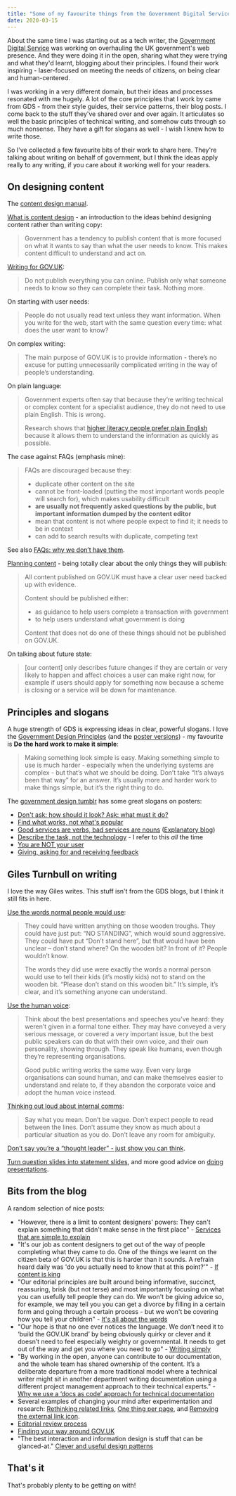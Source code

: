```yaml
---
title: "Some of my favourite things from the Government Digital Service"
date: 2020-03-15
---
```


About the same time I was starting out as a tech writer, the [Government Digital Service](https://gds.blog.gov.uk/about/) was working on overhauling the UK government's web presence. And they were doing it in the open, sharing what they were trying and what they'd learnt, blogging about their principles. I found their work inspiring - laser-focused on meeting the needs of citizens, on being clear and human-centered.

I was working in a very different domain, but their ideas and processes resonated with me hugely. A lot of the core principles that I work by came from GDS - from their style guides, their service patterns, their blog posts. I come back to the stuff they've shared over and over again. It articulates so well the basic principles of technical writing, and somehow cuts through so much nonsense. They have a gift for slogans as well - I wish I knew how to write those.

So I've collected a few favourite bits of their work to share here. They're talking about writing on behalf of government, but I think the ideas apply really to any writing, if you care about it working well for your readers.

## On designing content

The [content design manual](https://www.gov.uk/guidance/content-design).

[What is content design](https://www.gov.uk/guidance/content-design/what-is-content-design) - an introduction to the ideas behind designing content rather than writing copy:

> Government has a tendency to publish content that is more focused on what it wants to say than what the user needs to know. This makes content difficult to understand and act on.

[Writing for GOV.UK](https://www.gov.uk/guidance/content-design/writing-for-gov-uk):

> Do not publish everything you can online. Publish only what someone needs to know so they can complete their task. Nothing more.

On starting with user needs:

> People do not usually read text unless they want information. When you write for the web, start with the same question every time: what does the user want to know?

On complex writing:

> The main purpose of GOV.UK is to provide information - there’s no excuse for putting unnecessarily complicated writing in the way of people’s understanding.

On plain language:

> Government experts often say that because they’re writing technical or complex content for a specialist audience, they do not need to use plain English. This is wrong.
> 
> Research shows that [higher literacy people prefer plain English](https://gds.blog.gov.uk/2014/02/17/guest-post-clarity-is-king-the-evidence-that-reveals-the-desperate-need-to-re-think-the-way-we-write/) because it allows them to understand the information as quickly as possible.

The case against FAQs (emphasis mine):

> FAQs are discouraged because they:
> 
> * duplicate other content on the site
> * cannot be front-loaded (putting the most important words people will search for), which makes usability difficult
> * **are usually not frequently asked questions by the public, but important information dumped by the content editor**
> * mean that content is not where people expect to find it; it needs to be in context
> * can add to search results with duplicate, competing text

See also [FAQs: why we don’t have them](https://gds.blog.gov.uk/2013/07/25/faqs-why-we-dont-have-them/).

[Planning content](https://www.gov.uk/guidance/content-design/planning-content) - being totally clear about the only things they will publish:

> All content published on GOV.UK must have a clear user need backed up with evidence.
> 
> Content should be published either:
> 
> * as guidance to help users complete a transaction with government
> * to help users understand what government is doing
> 
> Content that does not do one of these things should not be published on GOV.UK.

On talking about future state:

> [our content] only describes future changes if they are certain or very likely to happen and affect choices a user can make right now, for example if users should apply for something now because a scheme is closing or a service will be down for maintenance.

## Principles and slogans

A huge strength of GDS is expressing ideas in clear, powerful slogans. I love the [Government Design Principles](https://www.gov.uk/guidance/government-design-principles) (and the [poster versions](https://govdesign.tumblr.com/post/144094499973/posters-for-the-first-iteration-of-gds-design)) - my favourite is **Do the hard work to make it simple**:

> Making something look simple is easy. Making something simple to use is much harder - especially when the underlying systems are complex - but that’s what we should be doing. Don’t take “It’s always been that way” for an answer. It’s usually more and harder work to make things simple, but it’s the right thing to do.

The [government design tumblr](https://govdesign.tumblr.com/) has some great slogans on posters:

* [Don't ask: how should it look? Ask: what must it do?](https://govdesign.tumblr.com/post/142395420743/read-the-blog-post-graphic-design-for-government)
* [Find what works, not what's popular](https://govdesign.tumblr.com/post/142410488488/download-the-poster-find-what-works-not-whats)
* [Good services are verbs, bad services are nouns](https://govdesign.tumblr.com/post/142999125638/download-the-poster-good-services-are-verbs-bad) ([Explanatory blog](https://designnotes.blog.gov.uk/2015/06/22/good-services-are-verbs-2/))
* [Describe the task, not the technology](https://govdesign.tumblr.com/post/147285506873/download-the-poster-describe-the-task-not-the) - I refer to this _all_ the time
* [You are NOT your user](https://govdesign.tumblr.com/post/147385364543/download-the-poster-you-are-not-your-user)
* [Giving, asking for and receiving feedback](https://govdesign.tumblr.com/post/176727591883/download-the-posters-giving-asking-and-receiving)

## Giles Turnbull on writing

I love the way Giles writes. This stuff isn't from the GDS blogs, but I think it still fits in here.

[Use the words normal people would use](https://gilest.org/2015/normal-words/):

> They could have written anything on those wooden troughs. They could have just put: “NO STANDING”, which would sound aggressive. They could have put “Don’t stand here”, but that would have been unclear – don’t stand where? On the wooden bit? In front of it? People wouldn’t know. 
> 
> The words they did use were exactly the words a normal person would use to tell their kids (it’s mostly kids) not to stand on the wooden bit. “Please don’t stand on this wooden bit.” It’s simple, it’s clear, and it’s something anyone can understand.

[Use the human voice](https://gilest.org/2015/use-the-human-voice/):

> Think about the best presentations and speeches you’ve heard: they weren’t given in a formal tone either. They may have conveyed a very serious message, or covered a very important issue, but the best public speakers can do that with their own voice, and their own personality, showing through. They speak like humans, even though they’re representing organisations.
>
> Good public writing works the same way. Even very large organisations can sound human, and can make themselves easier to understand and relate to, if they abandon the corporate voice and adopt the human voice instead.

[Thinking out loud about internal comms](https://gilest.org/2017/internal-comms/):

> Say what you mean. Don’t be vague. Don’t expect people to read between the lines. Don’t assume they know as much about a particular situation as you do. Don’t leave any room for ambiguity.

[Don’t say you’re a “thought leader” - just show you can think](https://gilest.org/2017/thought-leadership/). 

[Turn question slides into statement slides](https://gilest.org/2019/question-slides/), and more good advice on [doing presentations](http://www.doingpresentations.com/). 

## Bits from the blog

A random selection of nice posts:

* "However, there is a limit to content designers' powers: They can't explain something that didn't make sense in the first place" - [Services that are simple to explain](http://designnotes.blog.gov.uk/2016/05/03/services-simple-to-explain)
* "It's our job as content designers to get out of the way of people completing what they came to do. One of the things we learnt on the citizen beta of GOV.UK is that this is harder than it sounds. A refrain heard daily was 'do you actually need to know that at this point?'" - [If content is king](http://gds.blog.gov.uk/2012/05/31/if-content-is-king-who-rules-our-land)
* "Our editorial principles are built around being informative, succinct, reassuring, brisk (but not terse) and most importantly focusing on what you can usefully tell people they can do.  We won't be giving advice so, for example, we may tell you you can get a divorce by filling in a certain form and going through a certain process - but we won't be covering how you tell your children" - [It's all about the words](http://gds.blog.gov.uk/2012/01/11/its-all-about-the-words)
* "Our hope is that no one ever notices the language. We don’t need it to ‘build the GOV.UK brand’ by being obviously quirky or clever and it doesn’t need to feel especially weighty or governmental. It needs to get out of the way and get you where you need to go" - [Writing simply](http://gds.blog.gov.uk/2012/02/07/writing-simply)
* "By working in the open, anyone can contribute to our documentation, and the whole team has shared ownership of the content. It’s a deliberate departure from a more traditional model where a technical writer might sit in another department writing documentation using a different project management approach to their technical experts." - [Why we use a ‘docs as code’ approach for technical documentation](https://technology.blog.gov.uk/2017/08/25/why-we-use-a-docs-as-code-approach-for-technical-documentation/)
* Several examples of changing your mind after experimentation and research: [Rethinking related links](http://designnotes.blog.gov.uk/2014/02/12/rethinking-related-links), [One thing per page](https://designnotes.blog.gov.uk/2015/07/03/one-thing-per-page/), and [Removing the external link icon](https://designnotes.blog.gov.uk/2016/11/28/removing-the-external-link-icon-from-gov-uk/).
* [Editorial review process](https://insidegovuk.blog.gov.uk/2013/07/31/editorial-reviews-and-mainstream-content/)
* [Finding your way around GOV.UK](https://gds.blog.gov.uk/2012/10/09/finding-your-way-around-gov-uk/)
* "The best interaction and information design is stuff that can be glanced-at." [Clever and useful design patterns](https://designnotes.blog.gov.uk/2014/11/06/spotted-clever-and-useful-design-patterns/)

## That's it

That's probably plenty to be getting on with!
